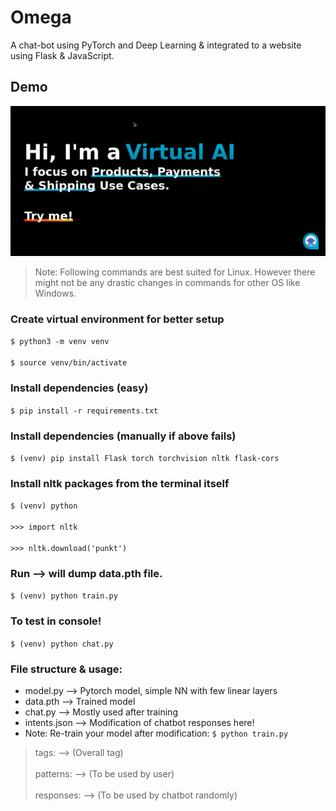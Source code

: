 # Omega
A chat-bot using PyTorch and Deep Learning &amp; integrated to a website using Flask &amp; JavaScript.

## Demo
![](https://github.com/abchnexus/omega/blob/main/Omega_CB_Demo.gif)
> Note: Following commands are best suited for Linux. However there might not be any drastic changes in commands for other OS like Windows.

### Create virtual environment for better setup
`$ python3 -m venv venv` <br/><br/>
`$ source venv/bin/activate`

### Install dependencies (easy)
`$ pip install -r requirements.txt`


### Install dependencies (manually if above fails)
`$ (venv) pip install Flask torch torchvision nltk flask-cors`


### Install nltk packages from the terminal itself
`$ (venv) python` <br/><br/>
`>>> import nltk` <br/><br/>
`>>> nltk.download('punkt')`

### Run	--> will dump data.pth file.
`$ (venv) python train.py`

### To test in console!
`$ (venv) python chat.py`

### File structure & usage:

- model.py        --> Pytorch model, simple NN with few linear layers
- data.pth        --> Trained model
- chat.py         --> Mostly used after training
- intents.json    --> Modification of chatbot responses here!
- Note: Re-train your model after modification: `$ python train.py`

> tags:       --> (Overall tag) <br/><br/>
> patterns:   --> (To be used by user) <br/><br/>
> responses:  --> (To be used by chatbot randomly)
